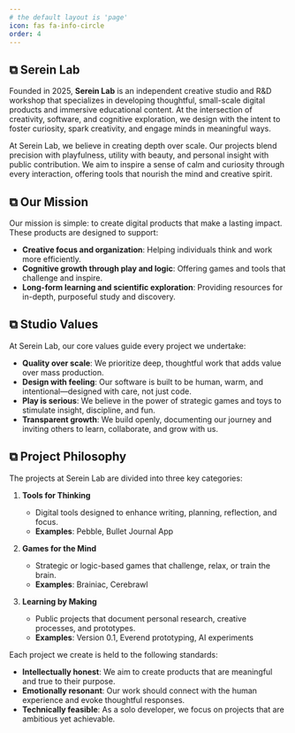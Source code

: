 ```yaml
---
# the default layout is 'page'
icon: fas fa-info-circle
order: 4
---
```

## ⧉ Serein Lab
Founded in 2025, **Serein Lab** is an independent creative studio and R&D workshop that specializes in developing thoughtful, small-scale digital products and immersive educational content. At the intersection of creativity, software, and cognitive exploration, we design with the intent to foster curiosity, spark creativity, and engage minds in meaningful ways.

At Serein Lab, we believe in creating depth over scale. Our projects blend precision with playfulness, utility with beauty, and personal insight with public contribution. We aim to inspire a sense of calm and curiosity through every interaction, offering tools that nourish the mind and creative spirit.

## ⧉ Our Mission
Our mission is simple: to create digital products that make a lasting impact. These products are designed to support:

- **Creative focus and organization**: Helping individuals think and work more efficiently.
- **Cognitive growth through play and logic**: Offering games and tools that challenge and inspire.
- **Long-form learning and scientific exploration**: Providing resources for in-depth, purposeful study and discovery.

## ⧉ Studio Values
At Serein Lab, our core values guide every project we undertake:

- **Quality over scale**: We prioritize deep, thoughtful work that adds value over mass production.
- **Design with feeling**: Our software is built to be human, warm, and intentional—designed with care, not just code.
- **Play is serious**: We believe in the power of strategic games and toys to stimulate insight, discipline, and fun.
- **Transparent growth**: We build openly, documenting our journey and inviting others to learn, collaborate, and grow with us.

## ⧉ Project Philosophy
The projects at Serein Lab are divided into three key categories:

1. **Tools for Thinking**
   - Digital tools designed to enhance writing, planning, reflection, and focus.
   - **Examples**: Pebble, Bullet Journal App

2. **Games for the Mind**
   - Strategic or logic-based games that challenge, relax, or train the brain.
   - **Examples**: Brainiac, Cerebrawl

3. **Learning by Making**
   - Public projects that document personal research, creative processes, and prototypes.
   - **Examples**: Version 0.1, Everend prototyping, AI experiments

Each project we create is held to the following standards:
- **Intellectually honest**: We aim to create products that are meaningful and true to their purpose.
- **Emotionally resonant**: Our work should connect with the human experience and evoke thoughtful responses.
- **Technically feasible**: As a solo developer, we focus on projects that are ambitious yet achievable.
